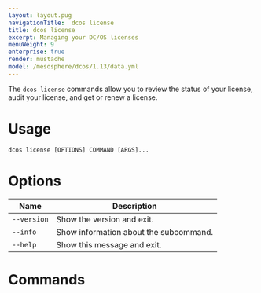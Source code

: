 ```yaml
---
layout: layout.pug
navigationTitle:  dcos license
title: dcos license
excerpt: Managing your DC/OS licenses
menuWeight: 9
enterprise: true
render: mustache
model: /mesosphere/dcos/1.13/data.yml
---
```

The `dcos license` commands allow you to review the status of your license, audit your license, and get or renew a license.

# Usage

```
dcos license [OPTIONS] COMMAND [ARGS]...
```

# Options

| Name |  Description |
|---------|-------------|
| `--version` | Show the version and exit.|
|  `--info`   |  Show information about the subcommand.|
|  `--help`   |  Show this message and exit.|

# Commands


